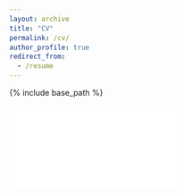 ```yaml
---
layout: archive
title: "CV"
permalink: /cv/
author_profile: true
redirect_from:
  - /resume
---
```


{% include base_path %}

![CV](/files/Resume_Tibo_Geenen_jul22.pdf)
